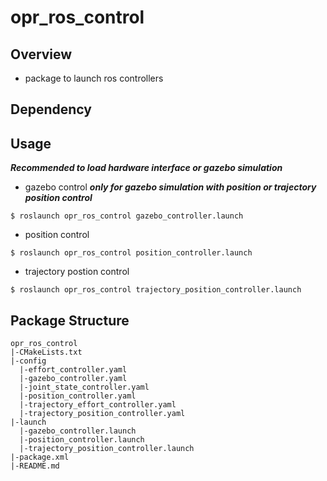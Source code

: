 # opr_ros_control

## Overview
* package to launch ros controllers

## Dependency

## Usage
***Recommended to load hardware interface or gazebo simulation***
* gazebo control ***only for gazebo simulation with position or trajectory position control***
```
$ roslaunch opr_ros_control gazebo_controller.launch
```

* position control
```
$ roslaunch opr_ros_control position_controller.launch
```

* trajectory postion control
```
$ roslaunch opr_ros_control trajectory_position_controller.launch
```

## Package Structure
```
opr_ros_control
|-CMakeLists.txt
|-config
  |-effort_controller.yaml
  |-gazebo_controller.yaml
  |-joint_state_controller.yaml
  |-position_controller.yaml
  |-trajectory_effort_controller.yaml
  |-trajectory_position_controller.yaml
|-launch
  |-gazebo_controller.launch
  |-position_controller.launch
  |-trajectory_position_controller.launch
|-package.xml
|-README.md
```
